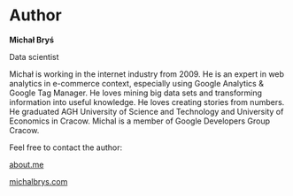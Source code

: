 # Author

**Michał Bryś**

Data scientist

Michał is working in the internet industry from 2009. He is an expert in web analytics in e-commerce context, especially using Google Analytics & Google Tag Manager. He loves mining big data sets and transforming information into useful knowledge. 
He loves creating stories from numbers.
He graduated AGH University of Science and Technology and University of Economics in Cracow.
Michal is a member of Google Developers Group Cracow.

Feel free to contact the author:

[about.me](https://about.me/michal.brys)

[michalbrys.com](http://michalbrys.com/)

